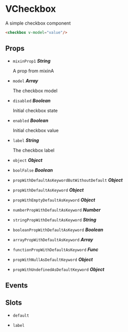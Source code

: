 # VCheckbox
A simple checkbox component

```html
<checkbox v-model="value"/>
```

## Props

- `mixinProp1` ***String***
    
    A prop from mixinA

- `model` ***Array***
    
    The checkbox model

- `disabled` ***Boolean***
    
    Initial checkbox state

- `enabled` ***Boolean***
    
    Initial checkbox value

- `label` ***String***
    
    The checkbox label

- `object` ***Object***
    
    

- `boolFalse` ***Boolean***
    
    

- `propWithDefaultAsKeywordButWithoutDefault` ***Object***
    
    

- `propWithDefaultAsKeyword` ***Object***
    
    

- `propWithEmptyDefaultAsKeyword` ***Object***
    
    

- `numberPropWithDefaultAsKeyword` ***Number***
    
    

- `stringPropWithDefaultAsKeyword` ***String***
    
    

- `booleanPropWithDefaultAsKeyword` ***Boolean***
    
    

- `arrayPropWithDefaultAsKeyword` ***Array***
    
    

- `functionPropWithDefaultAsKeyword` ***Func***
    
    

- `propWithNullAsDefaultKeyword` ***Object***
    
    

- `propWithUndefinedAsDefaultKeyword` ***Object***
    
    



## Events



## Slots

- `default`


- `label`



